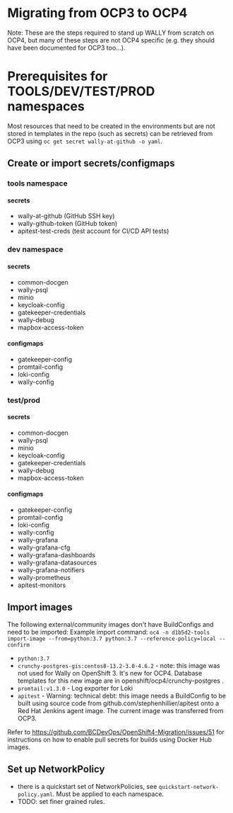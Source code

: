# Migrating from OCP3 to OCP4

Note: These are the steps required to stand up WALLY from scratch on OCP4, but many of these steps are not OCP4 specific (e.g. they should have been documented for OCP3 too...).

# Prerequisites for TOOLS/DEV/TEST/PROD namespaces

Most resources that need to be created in the environments but are not stored in templates in the repo (such as secrets) can be retrieved from OCP3 using `oc get secret wally-at-github -o yaml`.

## Create or import secrets/configmaps

### tools namespace
#### secrets
* wally-at-github (GitHub SSH key)
* wally-github-token (GitHub token)
* apitest-test-creds (test account for CI/CD API tests)

### dev namespace
#### secrets
* common-docgen
* wally-psql
* minio
* keycloak-config
* gatekeeper-credentials
* wally-debug
* mapbox-access-token

#### configmaps
* gatekeeper-config
* promtail-config
* loki-config
* wally-config


### test/prod

#### secrets
* common-docgen
* wally-psql
* minio
* keycloak-config
* gatekeeper-credentials
* wally-debug
* mapbox-access-token

#### configmaps
* gatekeeper-config
* promtail-config
* loki-config
* wally-config
* wally-grafana
* wally-grafana-cfg
* wally-grafana-dashboards
* wally-grafana-datasources
* wally-grafana-notifiers
* wally-prometheus
* apitest-monitors

## Import images

The following external/community images don't have BuildConfigs and need to be imported:
Example import command: `oc4 -n d1b5d2-tools import-image --from=python:3.7 python:3.7 --reference-policy=local --confirm`

* `python:3.7`
* `crunchy-postgres-gis:centos8-13.2-3.0-4.6.2` - note: this image was not used for Wally on OpenShift 3. It's new for OCP4.  Database templates for this new image are in openshift/ocp4/crunchy-postgres .
* `promtail:v1.3.0` - Log exporter for Loki
* `apitest` - Warning: technical debt: this image needs a BuildConfig to be built using source code from github.com/stephenhillier/apitest onto a Red Hat Jenkins agent image.  The current image was transferred from OCP3.

Refer to https://github.com/BCDevOps/OpenShift4-Migration/issues/51 for instructions on how to enable pull secrets for builds using Docker Hub images.

## Set up NetworkPolicy

* there is a quickstart set of NetworkPolicies, see `quickstart-network-policy.yaml`. Must be applied to each namespace.
* TODO: set finer grained rules.

